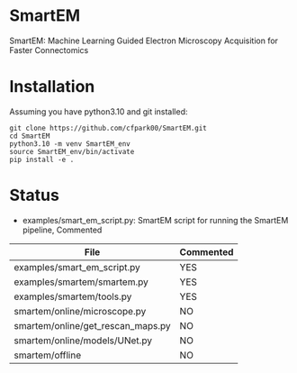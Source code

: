 # SmartEM
SmartEM: Machine Learning Guided Electron Microscopy Acquisition for Faster Connectomics

# Installation
Assuming you have python3.10 and git installed:

```
git clone https://github.com/cfpark00/SmartEM.git
cd SmartEM
python3.10 -m venv SmartEM_env
source SmartEM_env/bin/activate
pip install -e .
```


# Status

- examples/smart_em_script.py: SmartEM script for running the SmartEM pipeline, Commented

| File     | Commented |
| -------- | --------- |
| examples/smart_em_script.py  | YES       |
| examples/smartem/smartem.py  | YES       |
| examples/smartem/tools.py  | YES       |
| smartem/online/microscope.py  | NO        |
| smartem/online/get_rescan_maps.py | NO        |
| smartem/online/models/UNet.py | NO        |
| smartem/offline    | NO        |